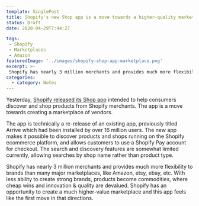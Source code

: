 ```yaml
---
template: SinglePost
title: Shopify's new Shop app is a move towards a higher-quality marketplace
status: Draft
date: 2020-04-29T7:44:27
tags:
 - Shopify
 - Marketplaces
 - Amazon
featuredImage: '../images/shopify-shop-app-marketplace.png'
excerpt: >-
 Shopify has nearly 3 million merchants and provides much more flexibility to brands than many major marketplaces, like Amazon, etsy, ebay, etc. With less ability to create strong brands, products become commodities, where cheap wins and innovation & quality are devalued. Shopify has an opportunity to create a much higher-value marketplace and this app feels like the first move in that directions.
categories:
  - category: Notes
---
```

Yesterday, [Shopify released its Shop app](https://www.shopify.com/blog/introducing-shop) intended to help consumers discover and shop products from Shopify merchants. The app is a move towards creating a marketplace of vendors.

The app is technically a re-release of an existing app, previously titled Arrive which had been installed by over 16 million users. The new app makes it possible to discover products and shops running on the Shopify ecommerce platform, and allows customers to use a Shopify Pay account for checkout. The search and discovery features are somewhat limited currently, allowing searches by shop name rather than product type.

Shopify has nearly 3 million merchants and provides much more flexibility to brands than many major marketplaces, like Amazon, etsy, ebay, etc. With less ability to create strong brands, products become commodities, where cheap wins and innovation & quality are devalued. Shopify has an opportunity to create a much higher-value marketplace and this app feels like the first move in that directions.
